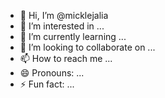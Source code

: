 - 👋 Hi, I’m @micklejalia
- 👀 I’m interested in ...
- 🌱 I’m currently learning ...
- 💞️ I’m looking to collaborate on ...
- 📫 How to reach me ...
- 😄 Pronouns: ...
- ⚡ Fun fact: ...

<!---
micklejalia/micklejalia is a ✨ special ✨ repository because its `README.md` (this file) appears on your GitHub profile.
You can click the Preview link to take a look at your changes.
--->
